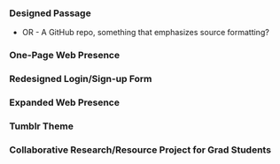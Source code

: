 ### Designed Passage
- OR -
A GitHub repo, something that emphasizes source formatting?

### One-Page Web Presence

### Redesigned Login/Sign-up Form

### Expanded Web Presence

### Tumblr Theme

### Collaborative Research/Resource Project for Grad Students
